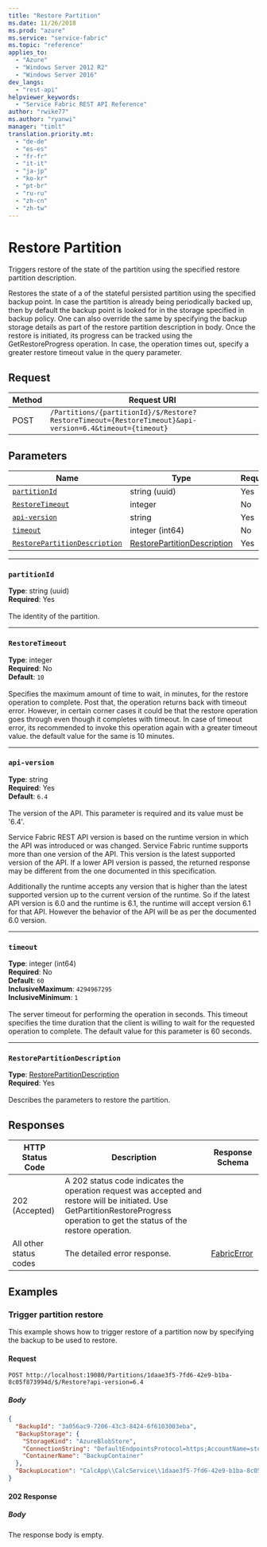 ```yaml
---
title: "Restore Partition"
ms.date: 11/26/2018
ms.prod: "azure"
ms.service: "service-fabric"
ms.topic: "reference"
applies_to: 
  - "Azure"
  - "Windows Server 2012 R2"
  - "Windows Server 2016"
dev_langs: 
  - "rest-api"
helpviewer_keywords: 
  - "Service Fabric REST API Reference"
author: "rwike77"
ms.author: "ryanwi"
manager: "timlt"
translation.priority.mt: 
  - "de-de"
  - "es-es"
  - "fr-fr"
  - "it-it"
  - "ja-jp"
  - "ko-kr"
  - "pt-br"
  - "ru-ru"
  - "zh-cn"
  - "zh-tw"
---
```

# Restore Partition
Triggers restore of the state of the partition using the specified restore partition description.

Restores the state of a of the stateful persisted partition using the specified backup point. In case the partition is already being periodically backed up, then by default the backup point is looked for in the storage specified in backup policy. One can also override the same by specifying the backup storage details as part of the restore partition description in body. Once the restore is initiated, its progress can be tracked using the GetRestoreProgress operation. 
In case, the operation times out, specify a greater restore timeout value in the query parameter.


## Request
| Method | Request URI |
| ------ | ----------- |
| POST | `/Partitions/{partitionId}/$/Restore?RestoreTimeout={RestoreTimeout}&api-version=6.4&timeout={timeout}` |


## Parameters
| Name | Type | Required | Location |
| --- | --- | --- | --- |
| [`partitionId`](#partitionid) | string (uuid) | Yes | Path |
| [`RestoreTimeout`](#restoretimeout) | integer | No | Query |
| [`api-version`](#api-version) | string | Yes | Query |
| [`timeout`](#timeout) | integer (int64) | No | Query |
| [`RestorePartitionDescription`](#restorepartitiondescription) | [RestorePartitionDescription](sfclient-v64-model-restorepartitiondescription.md) | Yes | Body |

____
### `partitionId`
__Type__: string (uuid) <br/>
__Required__: Yes<br/>
<br/>
The identity of the partition.

____
### `RestoreTimeout`
__Type__: integer <br/>
__Required__: No<br/>
__Default__: `10` <br/>
<br/>
Specifies the maximum amount of time to wait, in minutes, for the restore operation to complete. Post that, the operation returns back with timeout error. However, in certain corner cases it could be that the restore operation goes through even though it completes with timeout. In case of timeout error, its recommended to invoke this operation again with a greater timeout value. the default value for the same is 10 minutes.

____
### `api-version`
__Type__: string <br/>
__Required__: Yes<br/>
__Default__: `6.4` <br/>
<br/>
The version of the API. This parameter is required and its value must be '6.4'.

Service Fabric REST API version is based on the runtime version in which the API was introduced or was changed. Service Fabric runtime supports more than one version of the API. This version is the latest supported version of the API. If a lower API version is passed, the returned response may be different from the one documented in this specification.

Additionally the runtime accepts any version that is higher than the latest supported version up to the current version of the runtime. So if the latest API version is 6.0 and the runtime is 6.1, the runtime will accept version 6.1 for that API. However the behavior of the API will be as per the documented 6.0 version.


____
### `timeout`
__Type__: integer (int64) <br/>
__Required__: No<br/>
__Default__: `60` <br/>
__InclusiveMaximum__: `4294967295` <br/>
__InclusiveMinimum__: `1` <br/>
<br/>
The server timeout for performing the operation in seconds. This timeout specifies the time duration that the client is willing to wait for the requested operation to complete. The default value for this parameter is 60 seconds.

____
### `RestorePartitionDescription`
__Type__: [RestorePartitionDescription](sfclient-v64-model-restorepartitiondescription.md) <br/>
__Required__: Yes<br/>
<br/>
Describes the parameters to restore the partition.

## Responses

| HTTP Status Code | Description | Response Schema |
| --- | --- | --- |
| 202 (Accepted) | A 202 status code indicates the operation request was accepted and restore will be initiated. Use GetPartitionRestoreProgress operation to get the status of the restore operation.<br/> |  |
| All other status codes | The detailed error response.<br/> | [FabricError](sfclient-v64-model-fabricerror.md) |

## Examples

### Trigger partition restore

This example shows how to trigger restore of a partition now by specifying the backup to be used to restore.

#### Request
```
POST http://localhost:19080/Partitions/1daae3f5-7fd6-42e9-b1ba-8c05f873994d/$/Restore?api-version=6.4
```

##### Body
```json
{
  "BackupId": "3a056ac9-7206-43c3-8424-6f6103003eba",
  "BackupStorage": {
    "StorageKind": "AzureBlobStore",
    "ConnectionString": "DefaultEndpointsProtocol=https;AccountName=storagesample;AccountKey=<PutYourAccountKeyHere>",
    "ContainerName": "BackupContainer"
  },
  "BackupLocation": "CalcApp\\CalcService\\1daae3f5-7fd6-42e9-b1ba-8c05f873994d\\2018-01-01 09.00.55.zip"
}
```

#### 202 Response
##### Body
The response body is empty.